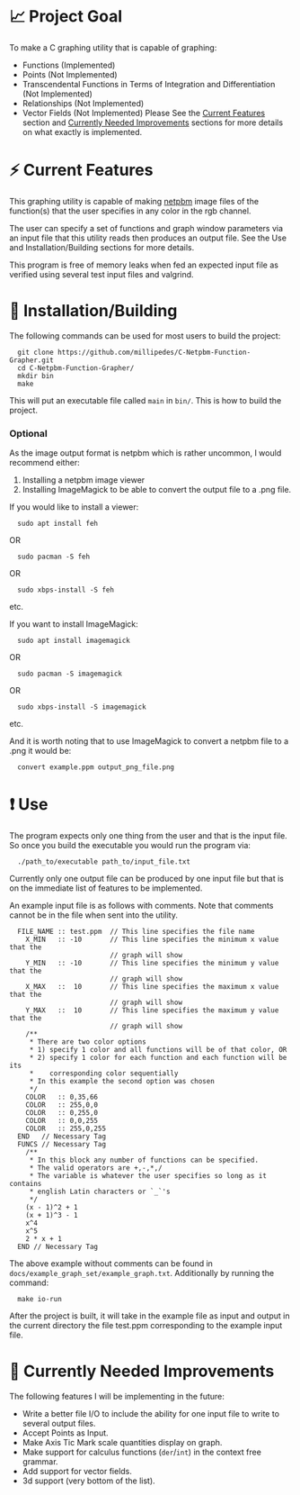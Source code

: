 # :chart_with_upwards_trend: Project Goal
To make a C graphing utility that is capable of graphing:
- Functions (Implemented)
- Points (Not Implemented)
- Transcendental Functions in Terms of Integration and Differentiation (Not
  Implemented)
- Relationships (Not Implemented)
- Vector Fields (Not Implemented)
Please See the [Current Features](https://github.com/millipedes/C-Netpbm-Function-Grapher#zap-current-features)
section and [Currently Needed Improvements](https://github.com/millipedes/C-Netpbm-Function-Grapher#turtle-currently-needed-improvements)
sections for more details on what exactly is implemented.

# :zap: Current Features
This graphing utility is capable of making [netpbm](https://en.wikipedia.org/wiki/Netpbm)
image files of the function(s) that the user specifies in any color in the rgb
channel.

The user can specify a set of functions and graph window parameters via an input
file that this  utility reads then produces an output file. See the Use and
Installation/Building sections for more details.

This program is free of memory leaks when fed an expected input file as verified
using several test input files and valgrind.

# :minidisc: Installation/Building
The following commands can be used for most users to build the project:
```
  git clone https://github.com/millipedes/C-Netpbm-Function-Grapher.git
  cd C-Netpbm-Function-Grapher/
  mkdir bin
  make
```
This will put an executable file called `main` in `bin/`. This is how to build
the project.

### Optional
As the image output format is netpbm which is rather uncommon, I would
recommend either:
1) Installing a netpbm image viewer
2) Installing ImageMagick to be able to convert the output file to a .png file.

If you would like to install a viewer:
```
  sudo apt install feh
```
OR
```
  sudo pacman -S feh
```
OR
```
  sudo xbps-install -S feh
```
etc.

If you want to install ImageMagick:
```
  sudo apt install imagemagick
```
OR
```
  sudo pacman -S imagemagick
```
OR
```
  sudo xbps-install -S imagemagick
```
etc.

And it is worth noting that to use ImageMagick to convert a netpbm file to a
.png it would be:
```
  convert example.ppm output_png_file.png
```

# :exclamation: Use
The program expects only one thing from the user and that is the input file.  So
once you build the executable you would run the program via:
```
  ./path_to/executable path_to/input_file.txt
```

Currently only one output file can be produced by one input file but that is on
the immediate list of features to be implemented.

An example input file is as follows with comments. Note that comments cannot be
in the file when sent into the utility.
```
  FILE_NAME :: test.ppm  // This line specifies the file name
    X_MIN   :: -10       // This line specifies the minimum x value that the
                         // graph will show
    Y_MIN   :: -10       // This line specifies the minimum y value that the
                         // graph will show
    X_MAX   ::  10       // This line specifies the maximum x value that the
                         // graph will show
    Y_MAX   ::  10       // This line specifies the maximum y value that the
                         // graph will show
    /**
     * There are two color options
     * 1) specify 1 color and all functions will be of that color, OR
     * 2) specify 1 color for each function and each function will be its
     *    corresponding color sequentially
     * In this example the second option was chosen
     */
    COLOR   :: 0,35,66
    COLOR   :: 255,0,0
    COLOR   :: 0,255,0
    COLOR   :: 0,0,255
    COLOR   :: 255,0,255
  END   // Necessary Tag
  FUNCS // Necessary Tag
    /**
     * In this block any number of functions can be specified.
     * The valid operators are +,-,*,/
     * The variable is whatever the user specifies so long as it contains
     * english Latin characters or `_`'s
     */
    (x - 1)^2 + 1
    (x + 1)^3 - 1
    x^4
    x^5
    2 * x + 1
  END // Necessary Tag
```
The above example without comments can be found in
`docs/example_graph_set/example_graph.txt`.  Additionally by running the
command:
```
  make io-run
```
After the project is built, it will take in the example file as input and output
in the current directory the file test.ppm corresponding to the example input
file.

# :turtle: Currently Needed Improvements
The following features I will be implementing in the future:
- Write a better file I/O to include the ability for one input file to write to
  several output files.
- Accept Points as Input.
- Make Axis Tic Mark scale quantities display on graph.
- Make support for calculus functions (`der`/`int`) in the context free grammar.
- Add support for vector fields.
- 3d support (very bottom of the list).
